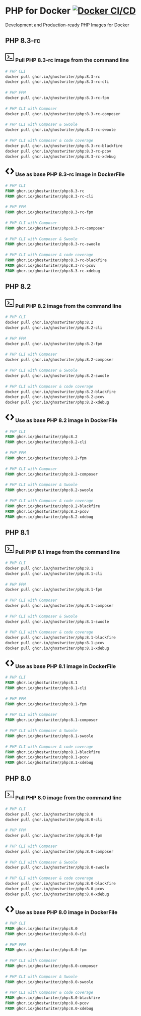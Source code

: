 # PHP for Docker [![Docker CI/CD](https://github.com/ghostwriter/php/actions/workflows/docker-build-push.yml/badge.svg)](https://github.com/ghostwriter/php/actions/workflows/docker-build-push.yml)

Development and Production-ready PHP Images for Docker

## PHP 8.3-rc

### ![Terminal](icons/terminal.svg) Pull PHP 8.3-rc image from the command line

``` sh
# PHP CLI
docker pull ghcr.io/ghostwriter/php:8.3-rc
docker pull ghcr.io/ghostwriter/php:8.3-rc-cli

# PHP FPM
docker pull ghcr.io/ghostwriter/php:8.3-rc-fpm

# PHP CLI with Composer
docker pull ghcr.io/ghostwriter/php:8.3-rc-composer

# PHP CLI with Composer & Swoole
docker pull ghcr.io/ghostwriter/php:8.3-rc-swoole

# PHP CLI with Composer & code coverage
docker pull ghcr.io/ghostwriter/php:8.3-rc-blackfire
docker pull ghcr.io/ghostwriter/php:8.3-rc-pcov
docker pull ghcr.io/ghostwriter/php:8.3-rc-xdebug
```

### ![Code](icons/code.svg) Use as base PHP 8.3-rc image in DockerFile

``` Dockerfile
# PHP CLI
FROM ghcr.io/ghostwriter/php:8.3-rc
FROM ghcr.io/ghostwriter/php:8.3-rc-cli

# PHP FPM
FROM ghcr.io/ghostwriter/php:8.3-rc-fpm

# PHP CLI with Composer
FROM ghcr.io/ghostwriter/php:8.3-rc-composer

# PHP CLI with Composer & Swoole
FROM ghcr.io/ghostwriter/php:8.3-rc-swoole

# PHP CLI with Composer & code coverage
FROM ghcr.io/ghostwriter/php:8.3-rc-blackfire
FROM ghcr.io/ghostwriter/php:8.3-rc-pcov
FROM ghcr.io/ghostwriter/php:8.3-rc-xdebug
```

## PHP 8.2

### ![Terminal](icons/terminal.svg) Pull PHP 8.2 image from the command line

``` sh
# PHP CLI
docker pull ghcr.io/ghostwriter/php:8.2
docker pull ghcr.io/ghostwriter/php:8.2-cli

# PHP FPM
docker pull ghcr.io/ghostwriter/php:8.2-fpm

# PHP CLI with Composer
docker pull ghcr.io/ghostwriter/php:8.2-composer

# PHP CLI with Composer & Swoole
docker pull ghcr.io/ghostwriter/php:8.2-swoole

# PHP CLI with Composer & code coverage
docker pull ghcr.io/ghostwriter/php:8.2-blackfire
docker pull ghcr.io/ghostwriter/php:8.2-pcov
docker pull ghcr.io/ghostwriter/php:8.2-xdebug
```

### ![Code](icons/code.svg) Use as base PHP 8.2 image in DockerFile

``` Dockerfile
# PHP CLI
FROM ghcr.io/ghostwriter/php:8.2
FROM ghcr.io/ghostwriter/php:8.2-cli

# PHP FPM
FROM ghcr.io/ghostwriter/php:8.2-fpm

# PHP CLI with Composer
FROM ghcr.io/ghostwriter/php:8.2-composer

# PHP CLI with Composer & Swoole
FROM ghcr.io/ghostwriter/php:8.2-swoole

# PHP CLI with Composer & code coverage
FROM ghcr.io/ghostwriter/php:8.2-blackfire
FROM ghcr.io/ghostwriter/php:8.2-pcov
FROM ghcr.io/ghostwriter/php:8.2-xdebug
```

## PHP 8.1

### ![Terminal](icons/terminal.svg) Pull PHP 8.1 image from the command line

``` sh
# PHP CLI
docker pull ghcr.io/ghostwriter/php:8.1
docker pull ghcr.io/ghostwriter/php:8.1-cli

# PHP FPM
docker pull ghcr.io/ghostwriter/php:8.1-fpm

# PHP CLI with Composer
docker pull ghcr.io/ghostwriter/php:8.1-composer

# PHP CLI with Composer & Swoole
docker pull ghcr.io/ghostwriter/php:8.1-swoole

# PHP CLI with Composer & code coverage
docker pull ghcr.io/ghostwriter/php:8.1-blackfire
docker pull ghcr.io/ghostwriter/php:8.1-pcov
docker pull ghcr.io/ghostwriter/php:8.1-xdebug
```

### ![Code](icons/code.svg) Use as base PHP 8.1 image in DockerFile

``` Dockerfile
# PHP CLI
FROM ghcr.io/ghostwriter/php:8.1
FROM ghcr.io/ghostwriter/php:8.1-cli

# PHP FPM
FROM ghcr.io/ghostwriter/php:8.1-fpm

# PHP CLI with Composer
FROM ghcr.io/ghostwriter/php:8.1-composer

# PHP CLI with Composer & Swoole
FROM ghcr.io/ghostwriter/php:8.1-swoole

# PHP CLI with Composer & code coverage
FROM ghcr.io/ghostwriter/php:8.1-blackfire
FROM ghcr.io/ghostwriter/php:8.1-pcov
FROM ghcr.io/ghostwriter/php:8.1-xdebug
```

## PHP 8.0

### ![Terminal](icons/terminal.svg) Pull PHP 8.0 image from the command line

``` sh
# PHP CLI
docker pull ghcr.io/ghostwriter/php:8.0
docker pull ghcr.io/ghostwriter/php:8.0-cli

# PHP FPM
docker pull ghcr.io/ghostwriter/php:8.0-fpm

# PHP CLI with Composer
docker pull ghcr.io/ghostwriter/php:8.0-composer

# PHP CLI with Composer & Swoole
docker pull ghcr.io/ghostwriter/php:8.0-swoole

# PHP CLI with Composer & code coverage
docker pull ghcr.io/ghostwriter/php:8.0-blackfire
docker pull ghcr.io/ghostwriter/php:8.0-pcov
docker pull ghcr.io/ghostwriter/php:8.0-xdebug
```

### ![Code](icons/code.svg) Use as base PHP 8.0 image in DockerFile

``` Dockerfile
# PHP CLI
FROM ghcr.io/ghostwriter/php:8.0
FROM ghcr.io/ghostwriter/php:8.0-cli

# PHP FPM
FROM ghcr.io/ghostwriter/php:8.0-fpm

# PHP CLI with Composer
FROM ghcr.io/ghostwriter/php:8.0-composer

# PHP CLI with Composer & Swoole
FROM ghcr.io/ghostwriter/php:8.0-swoole

# PHP CLI with Composer & code coverage
FROM ghcr.io/ghostwriter/php:8.0-blackfire
FROM ghcr.io/ghostwriter/php:8.0-pcov
FROM ghcr.io/ghostwriter/php:8.0-xdebug
```
